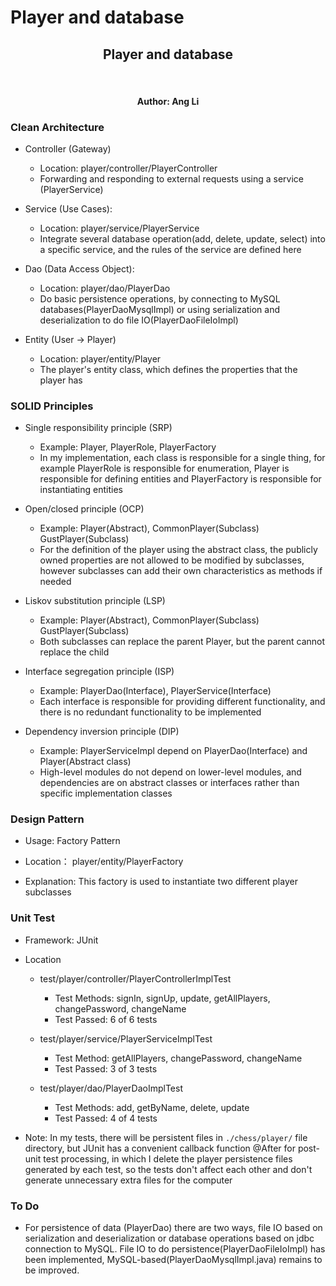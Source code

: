 <p align="center" ><h1>Player and database</h1></p>

<center>
<h2>Player and database</h2>
<br>
<h4>Author: Ang Li</h4>
</center> 

<h3>Clean Architecture</h3>

- Controller (Gateway) 
  - Location: player/controller/PlayerController
  - Forwarding and responding to external requests using a service (PlayerService)

- Service (Use Cases):
  - Location: player/service/PlayerService
  - Integrate several database operation(add, delete, update, select) into a specific service, and the rules of the service are defined here

- Dao (Data Access Object):
  - Location: player/dao/PlayerDao
  - Do basic persistence operations, by connecting to MySQL databases(PlayerDaoMysqlImpl) or using serialization and deserialization to do file IO(PlayerDaoFileIoImpl)

- Entity (User -> Player)
  - Location: player/entity/Player
  - The player's entity class, which defines the properties that the player has

<h3>SOLID Principles</h3>

- Single responsibility principle (SRP)
  - Example: Player, PlayerRole, PlayerFactory
  - In my implementation, each class is responsible for a single thing, for example PlayerRole is responsible for enumeration, Player is responsible for defining entities and PlayerFactory is responsible for instantiating entities

- Open/closed principle (OCP)
  - Example: Player(Abstract), CommonPlayer(Subclass) GustPlayer(Subclass)
  - For the definition of the player using the abstract class, the publicly owned properties are not allowed to be modified by subclasses, however subclasses can add their own characteristics as methods if needed

- Liskov substitution principle (LSP)
  - Example: Player(Abstract), CommonPlayer(Subclass) GustPlayer(Subclass)
  - Both subclasses can replace the parent Player, but the parent cannot replace the child

- Interface segregation principle (ISP)
  - Example: PlayerDao(Interface), PlayerService(Interface)
  - Each interface is responsible for providing different functionality, and there is no redundant functionality to be implemented

- Dependency inversion principle (DIP)
  - Example: PlayerServiceImpl depend on PlayerDao(Interface) and Player(Abstract class)
  - High-level modules do not depend on lower-level modules, and dependencies are on abstract classes or interfaces rather than specific implementation classes

<h3>Design Pattern</h3>

- Usage: Factory Pattern

- Location： player/entity/PlayerFactory

- Explanation: This factory is used to instantiate two different player subclasses


<h3>Unit Test</h3>

- Framework: JUnit

- Location

  - test/player/controller/PlayerControllerImplTest 
    - Test Methods: signIn, signUp, update, getAllPlayers, changePassword, changeName 
    - Test Passed: 6 of 6 tests
  
  - test/player/service/PlayerServiceImplTest
    - Test Method: getAllPlayers, changePassword, changeName
    - Test Passed: 3 of 3 tests
  
  - test/player/dao/PlayerDaoImplTest
    - Test Methods: add, getByName, delete, update
    - Test Passed: 4 of 4 tests

- Note: In my tests, there will be persistent files in `./chess/player/` file directory, but JUnit has a convenient callback function @After for post-unit test processing, in which I delete the player persistence files generated by each test, so the tests don't affect each other and don't generate unnecessary extra files for the computer

<h3>To Do</h3>

 - For persistence of data (PlayerDao) there are two ways, file IO based on serialization and deserialization or database operations based on jdbc connection to MySQL. File IO to do persistence(PlayerDaoFileIoImpl) has been implemented, MySQL-based(PlayerDaoMysqlImpl.java) remains to be improved.
